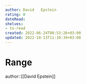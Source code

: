 ```yaml
---
author: David   Epstein
rating: 0
dateRead: 
shelves: 
- to-read
created: 2022-06-24T08:53:26+03:00
updated: 2022-10-13T11:10:39+03:00
---
```

# Range

author::[[David   Epstein]]